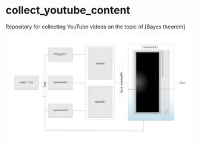 # collect_youtube_content
Repository for collecting YouTube videos on the topic of [Bayes theorem]

![](collect_youtube_content_LL2@1x.jpg)
